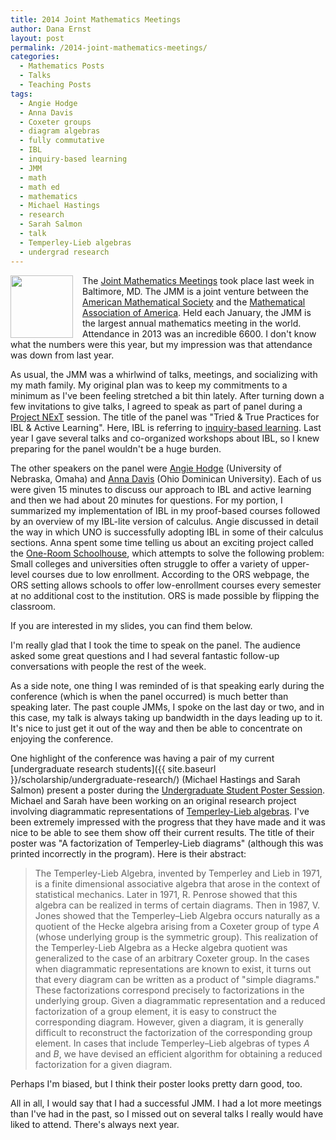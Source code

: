 ```yaml
---
title: 2014 Joint Mathematics Meetings
author: Dana Ernst
layout: post
permalink: /2014-joint-mathematics-meetings/
categories:
  - Mathematics Posts
  - Talks
  - Teaching Posts
tags:
  - Angie Hodge
  - Anna Davis
  - Coxeter groups
  - diagram algebras
  - fully commutative
  - IBL
  - inquiry-based learning
  - JMM
  - math
  - math ed
  - mathematics
  - Michael Hastings
  - research
  - Sarah Salmon
  - talk
  - Temperley-Lieb algebras
  - undergrad research
---
```


<img src="{{ site.baseurl }}/images/2014/01/IMG_3817.jpg" align="left" width="100" img style="margin-right: 15px" />The [Joint Mathematics Meetings](http://jointmathematicsmeetings.org/jmm) took place last week in Baltimore, MD. The JMM is a joint venture between the [American Mathematical Society](http://www.ams.org/home/page) and the [Mathematical Association of America](http://www.maa.org/). Held each January, the JMM is the largest annual mathematics meeting in the world. Attendance in 2013 was an incredible 6600. I don't know what the numbers were this year, but my impression was that attendance was down from last year.

As usual, the JMM was a whirlwind of talks, meetings, and socializing with my math family. My original plan was to keep my commitments to a minimum as I've been feeling stretched a bit thin lately. After turning down a few invitations to give talks, I agreed to speak as part of panel during a [Project NExT](http://www.maa.org/programs/faculty-and-departments/project-next) session. The title of the panel was "Tried & True Practices for IBL & Active Learning". Here, IBL is referring to [inquiry-based learning](http://maamathedmatters.blogspot.com/2013/05/what-heck-is-ibl.html). Last year I gave several talks and co-organized workshops about IBL, so I knew preparing for the panel wouldn't be a huge burden.

The other speakers on the panel were [Angie Hodge](http://www.unomaha.edu/math/people/hodge/) (University of Nebraska, Omaha) and [Anna Davis](http://www.ohiodominican.edu/templates/academics-faculty.aspx?id=19327353083) (Ohio Dominican University). Each of us were given 15 minutes to discuss our approach to IBL and active learning and then we had about 20 minutes for questions. For my portion, I summarized my implementation of IBL in my proof-based courses followed by an overview of my IBL-lite version of calculus. Angie discussed in detail the way in which UNO is successfully adopting IBL in some of their calculus sections. Anna spent some time telling us about an exciting project called the [One-Room Schoolhouse](http://www.one-room-schoolhouse.com/), which attempts to solve the following problem: Small colleges and universities often struggle to offer a variety of upper-level courses due to low enrollment. According to the ORS webpage, the ORS setting allows schools to offer low-enrollment courses every semester at no additional cost to the institution. ORS is made possible by flipping the classroom.

If you are interested in my slides, you can find them below.

<div>
</div>

I'm really glad that I took the time to speak on the panel. The audience asked some great questions and I had several fantastic follow-up conversations with people the rest of the week.

As a side note, one thing I was reminded of is that speaking early during the conference (which is when the panel occurred) is much better than speaking later. The past couple JMMs, I spoke on the last day or two, and in this case, my talk is always taking up bandwidth in the days leading up to it. It's nice to just get it out of the way and then be able to concentrate on enjoying the conference.

One highlight of the conference was having a pair of my current [undergraduate research students]({{ site.baseurl }}/scholarship/undergraduate-research/) (Michael Hastings and Sarah Salmon) present a poster during the [Undergraduate Student Poster Session](http://www.maa.org/programs/students/undergraduate-research/jmm-poster-session). Michael and Sarah have been working on an original research project involving diagrammatic representations of [Temperley-Lieb algebras](http://en.wikipedia.org/wiki/Temperley%E2%80%93Lieb_algebra). I've been extremely impressed with the progress that they have made and it was nice to be able to see them show off their current results. The title of their poster was "A factorization of Temperley-Lieb diagrams" (although this was printed incorrectly in the program). Here is their abstract:

> The Temperley-Lieb Algebra, invented by Temperley and Lieb in 1971, is a finite dimensional associative algebra that arose in the context of statistical mechanics. Later in 1971, R. Penrose showed that this algebra can be realized in terms of certain diagrams. Then in 1987, V. Jones showed that the Temperley&#8211;Lieb Algebra occurs naturally as a quotient of the Hecke algebra arising from a Coxeter group of type $A$ (whose underlying group is the symmetric group). This realization of the Temperley-Lieb Algebra as a Hecke algebra quotient was generalized to the case of an arbitrary Coxeter group. In the cases when diagrammatic representations are known to exist, it turns out that every diagram can be written as a product of "simple diagrams." These factorizations correspond precisely to factorizations in the underlying group. Given a diagrammatic representation and a reduced factorization of a group element, it is easy to construct the corresponding diagram. However, given a diagram, it is generally difficult to reconstruct the factorization of the corresponding group element. In cases that include Temperley&#8211;Lieb algebras of types $A$ and $B$, we have devised an efficient algorithm for obtaining a reduced factorization for a given diagram.

Perhaps I'm biased, but I think their poster looks pretty darn good, too.

<div>
<script async class="speakerdeck-embed" data-id="146c050063b301314bcf6a232911c4f0" data-ratio="1.33333333333333" src="//speakerdeck.com/assets/embed.js"></script>
</div>

All in all, I would say that I had a successful JMM. I had a lot more meetings than I've had in the past, so I missed out on several talks I really would have liked to attend. There's always next year.
